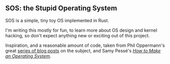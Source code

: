 SOS: the Stupid Operating System
--------------------------------

SOS is a simple, tiny toy OS implemented in Rust.

I'm writing this mostly for fun, to learn more about OS design and kernel hacking, so don't expect anything new or exciting out of this project.

Inspiration, and a reasonable amount of code, taken from Phil Oppermann's great [series of blog posts](http://blog.phil-opp.com/rust-os/) on the subject, and Samy Pessé's [_How to Make an Operating System_](https://www.gitbook.com/book/samypesse/how-to-create-an-operating-system/details).
